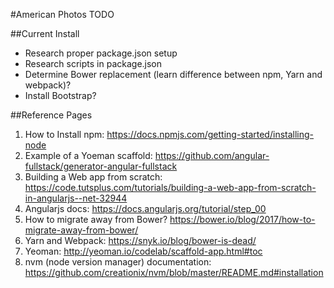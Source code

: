 #American Photos TODO

##Current Install
* Research proper package.json setup
* Research scripts in package.json
* Determine Bower replacement (learn difference between npm, Yarn and webpack)?
* Install Bootstrap?



##Reference Pages
1. How to Install npm: https://docs.npmjs.com/getting-started/installing-node
2. Example of a Yoeman scaffold: https://github.com/angular-fullstack/generator-angular-fullstack
3. Building a Web app from scratch: https://code.tutsplus.com/tutorials/building-a-web-app-from-scratch-in-angularjs--net-32944
4. Angularjs docs: https://docs.angularjs.org/tutorial/step_00
5. How to migrate away from Bower? https://bower.io/blog/2017/how-to-migrate-away-from-bower/
6. Yarn and Webpack: https://snyk.io/blog/bower-is-dead/
7. Yeoman: http://yeoman.io/codelab/scaffold-app.html#toc
8. nvm (node version manager) documentation: https://github.com/creationix/nvm/blob/master/README.md#installation

